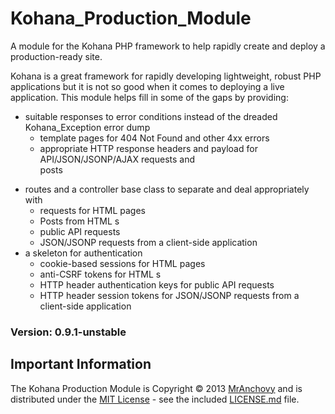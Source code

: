 Kohana_Production_Module
========================

A module for the Kohana PHP framework to help rapidly create and deploy a  production-ready site.

Kohana is a great framework for rapidly developing lightweight, robust PHP applications but it is not so good when it comes to deploying a live application. This module helps fill in some of the gaps by providing:

- suitable responses to error conditions instead of the dreaded Kohana_Exception error dump
  - template pages for 404 Not Found and other 4xx errors
  - appropriate HTTP response headers and payload for API/JSON/JSONP/AJAX requests and <form> posts
- routes and a controller base class to separate and deal appropriately with 
  - requests for HTML pages
  - Posts from HTML <form>s
  - public API requests
  - JSON/JSONP requests from a client-side application
- a skeleton for authentication
  - cookie-based sessions for HTML pages
  - anti-CSRF tokens for HTML <form>s
  - HTTP header authentication keys for public API requests
  - HTTP header session tokens for JSON/JSONP requests from a client-side application

### Version: 0.9.1-unstable

Important Information
---------------------

The Kohana Production Module is Copyright © 2013 [MrAnchovy](http://www.mranchovy.com) and is distributed under the [MIT License](http://opensource.org/licenses/MIT) - see the included [LICENSE.md](LICENSE.md) file.
